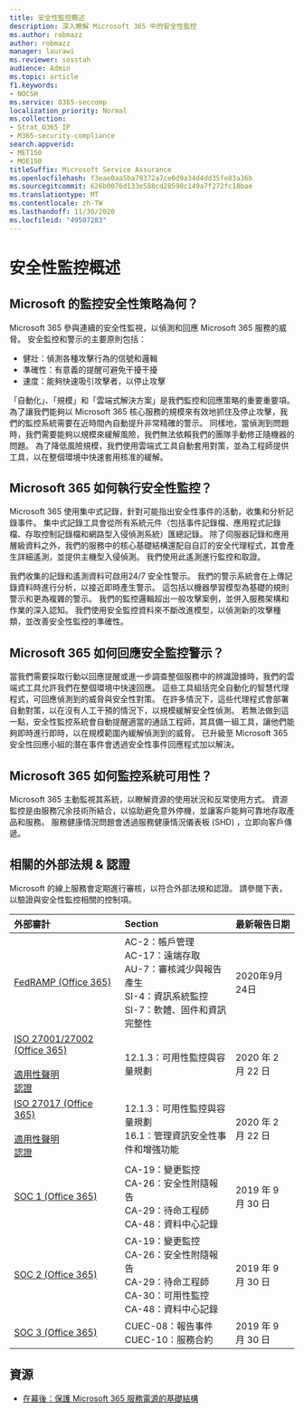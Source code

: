 ```yaml
---
title: 安全性監控概述
description: 深入瞭解 Microsoft 365 中的安全性監控
ms.author: robmazz
author: robmazz
manager: laurawi
ms.reviewer: sosstah
audience: Admin
ms.topic: article
f1.keywords:
- NOCSH
ms.service: O365-seccomp
localization_priority: Normal
ms.collection:
- Strat_O365_IP
- M365-security-compliance
search.appverid:
- MET150
- MOE150
titleSuffix: Microsoft Service Assurance
ms.openlocfilehash: f3eae0aa5ba79372a7ce0d9a34d4dd35fe83a36b
ms.sourcegitcommit: 626b0076d133e588cd28598c149a7f272fc18bae
ms.translationtype: MT
ms.contentlocale: zh-TW
ms.lasthandoff: 11/30/2020
ms.locfileid: "49507283"
---
```

# <a name="security-monitoring-overview"></a>安全性監控概述

## <a name="what-is-microsofts-strategy-for-monitoring-security"></a>Microsoft 的監控安全性策略為何？

Microsoft 365 參與連續的安全性監視，以偵測和回應 Microsoft 365 服務的威脅。 安全監控和警示的主要原則包括：

- 健壯：偵測各種攻擊行為的信號和邏輯
- 準確性：有意義的提醒可避免干擾干擾
- 速度：能夠快速吸引攻擊者，以停止攻擊

「自動化」、「規模」和「雲端式解決方案」是我們監控和回應策略的重要重要項。 為了讓我們能夠以 Microsoft 365 核心服務的規模來有效地抓住及停止攻擊，我們的監控系統需要在近時間內自動提升非常精確的警示。 同樣地，當偵測到問題時，我們需要能夠以規模來緩解風險，我們無法依賴我們的團隊手動修正隨機器的問題。 為了降低風險規模，我們使用雲端式工具自動套用對策，並為工程師提供工具，以在整個環境中快速套用核准的緩解。

## <a name="how-does-microsoft-365-perform-security-monitoring"></a>Microsoft 365 如何執行安全性監控？

Microsoft 365 使用集中式記錄，針對可能指出安全性事件的活動，收集和分析記錄事件。 集中式記錄工具會從所有系統元件（包括事件記錄檔、應用程式記錄檔、存取控制記錄檔和網路型入侵偵測系統）匯總記錄。 除了伺服器記錄和應用層級資料之外，我們的服務中的核心基礎結構還配自自訂的安全代理程式，其會產生詳細遙測，並提供主機型入侵偵測。 我們使用此遙測進行監控和取證。

我們收集的記錄和遙測資料可啟用24/7 安全性警示。 我們的警示系統會在上傳記錄資料時進行分析，以接近即時產生警示。 這包括以機器學習模型為基礎的規則警示和更為複雜的警示。 我們的監控邏輯超出一般攻擊案例，並併入服務架構和作業的深入認知。 我們使用安全監控資料來不斷改進模型，以偵測新的攻擊種類，並改善安全性監控的準確性。

## <a name="how-does-microsoft-365-respond-to-security-monitoring-alerts"></a>Microsoft 365 如何回應安全監控警示？

當我們需要採取行動以回應提醒或進一步調查整個服務中的辨識證據時，我們的雲端式工具允許我們在整個環境中快速回應。 這些工具組括完全自動化的智慧代理程式，可回應偵測到的威脅與安全性對策。 在許多情況下，這些代理程式會部署自動對策，以在沒有人工干預的情況下，以規模緩解安全性偵測。 若無法做到這一點，安全性監控系統會自動提醒適當的通話工程師，其具備一組工具，讓他們能夠即時進行即時，以在規模範圍內緩解偵測到的威脅。 已升級至 Microsoft 365 安全性回應小組的潛在事件會透過安全性事件回應程式加以解決。

## <a name="how-does-microsoft-365-monitor-system-availability"></a>Microsoft 365 如何監控系統可用性？

Microsoft 365 主動監視其系統，以瞭解資源的使用狀況和反常使用方式。 資源監控是由服務冗余技術所結合，以協助避免意外停機，並讓客戶能夠可靠地存取產品和服務。 服務健康情況問題會透過服務健康情況儀表板 (SHD) ，立即向客戶傳遞。

## <a name="related-external-regulations--certifications"></a>相關的外部法規 & 認證

Microsoft 的線上服務會定期進行審核，以符合外部法規和認證。 請參閱下表，以驗證與安全性監控相關的控制項。

| **外部審計** | **Section** | **最新報告日期** |
|:--------|:--------|:------|
| [FedRAMP (Office 365) ](https://compliance.microsoft.com/compliancemanager) | AC-2：帳戶管理 <br> AC-17：遠端存取 <br> AU-7：審核減少與報告產生 <br> SI-4：資訊系統監控 <br> SI-7：軟體、固件和資訊完整性 <br> | 2020年9月24日 |
| [ISO 27001/27002 (Office 365) ](https://servicetrust.microsoft.com/ViewPage/MSComplianceGuideV3?command=Download&downloadType=Document&downloadId=d7864d4f-e053-4cc4-a964-fa526d07c3be&tab=7027ead0-3d6b-11e9-b9e1-290b1eb4cdeb&docTab=7027ead0-3d6b-11e9-b9e1-290b1eb4cdeb_ISO_Reports) <br> <br> [適用性聲明](https://servicetrust.microsoft.com/ViewPage/MSComplianceGuide?command=Download&downloadType=Document&downloadId=8ee1e46b-2ada-4e7b-bb7d-4c55a8cb6fcd&docTab=4ce99610-c9c0-11e7-8c2c-f908a777fa4d_ISO_Reports) <br> [認證](https://servicetrust.microsoft.com/ViewPage/MSComplianceGuideV3?command=Download&downloadType=Document&downloadId=70de0999-5451-43a3-9ef4-761e8fbfb1a3&tab=7027ead0-3d6b-11e9-b9e1-290b1eb4cdeb&docTab=7027ead0-3d6b-11e9-b9e1-290b1eb4cdeb_ISO_Reports) | 12.1.3：可用性監控與容量規劃 | 2020 年 2 月 22 日 |
| [ISO 27017 (Office 365) ](https://servicetrust.microsoft.com/ViewPage/MSComplianceGuideV3?command=Download&downloadType=Document&downloadId=d7864d4f-e053-4cc4-a964-fa526d07c3be&tab=7027ead0-3d6b-11e9-b9e1-290b1eb4cdeb&docTab=7027ead0-3d6b-11e9-b9e1-290b1eb4cdeb_ISO_Reports) <br><br> [適用性聲明](https://servicetrust.microsoft.com/ViewPage/MSComplianceGuide?command=Download&downloadType=Document&downloadId=8ee1e46b-2ada-4e7b-bb7d-4c55a8cb6fcd&docTab=4ce99610-c9c0-11e7-8c2c-f908a777fa4d_ISO_Reports) <br> [認證](https://servicetrust.microsoft.com/ViewPage/MSComplianceGuideV3?command=Download&downloadType=Document&downloadId=70de0999-5451-43a3-9ef4-761e8fbfb1a3&tab=7027ead0-3d6b-11e9-b9e1-290b1eb4cdeb&docTab=7027ead0-3d6b-11e9-b9e1-290b1eb4cdeb_ISO_Reports) | 12.1.3：可用性監控與容量規劃 <br> 16.1：管理資訊安全性事件和增強功能 | 2020 年 2 月 22 日 |
| [SOC 1 (Office 365) ](https://servicetrust.microsoft.com/ViewPage/MSComplianceGuideV3?command=Download&downloadType=Document&downloadId=b07c0f7b-6bd5-4544-8255-7a5f14bf914a&tab=7027ead0-3d6b-11e9-b9e1-290b1eb4cdeb&docTab=7027ead0-3d6b-11e9-b9e1-290b1eb4cdeb_SOC_/_SSAE_16_Reports) | CA-19：變更監控 <br> CA-26：安全性附隨報告 <br> CA-29：待命工程師 <br> CA-48：資料中心記錄 | 2019 年 9 月 30 日 |
| [SOC 2 (Office 365) ](https://servicetrust.microsoft.com/ViewPage/MSComplianceGuideV3?command=Download&downloadType=Document&downloadId=fa062990-e758-4ddc-ace3-7fb21a301d09&tab=7027ead0-3d6b-11e9-b9e1-290b1eb4cdeb&docTab=7027ead0-3d6b-11e9-b9e1-290b1eb4cdeb_SOC_/_SSAE_16_Rep-11e9-b9e1-290b1eb4cdeb_SOC_/_SSAE_16_Reports) | CA-19：變更監控 <br> CA-26：安全性附隨報告 <br> CA-29：待命工程師 <br> CA-30：可用性監控 <br> CA-48：資料中心記錄 | 2019 年 9 月 30 日 |
| [SOC 3 (Office 365) ](https://servicetrust.microsoft.com/ViewPage/MSComplianceGuideV3?command=Download&downloadType=Document&downloadId=9df8b99b-96ce-49a9-bff4-268031dcc9a6&tab=7027ead0-3d6b-11e9-b9e1-290b1eb4cdeb&docTab=7027ead0-3d6b-11e9-b9e1-290b1eb4cdeb_SOC_/_SSAE_16_Reports) | CUEC-08：報告事件 <br> CUEC-10：服務合約 | 2019 年 9 月 30 日 |

## <a name="resources"></a>資源

- [在幕後：保護 Microsoft 365 服務電源的基礎結構](https://download.microsoft.com/download/c/4/5/c45b197e-f0d9-4f40-bd5f-ed8fc7d0cd8c/M365DCSecurityIntro_Whitepaper.pdf)

